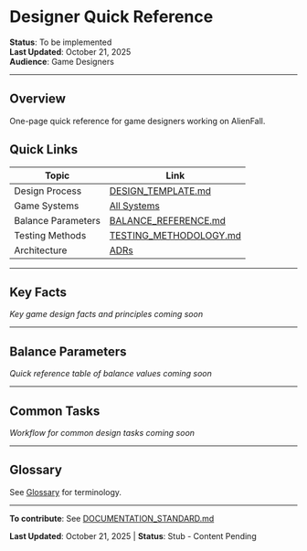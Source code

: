 # Designer Quick Reference

**Status**: To be implemented  
**Last Updated**: October 21, 2025  
**Audience**: Game Designers

---

## Overview

One-page quick reference for game designers working on AlienFall.

## Quick Links

| Topic | Link |
|-------|------|
| Design Process | [DESIGN_TEMPLATE.md](DESIGN_TEMPLATE.md) |
| Game Systems | [All Systems](../systems/) |
| Balance Parameters | [BALANCE_REFERENCE.md](BALANCE_REFERENCE.md) |
| Testing Methods | [TESTING_METHODOLOGY.md](TESTING_METHODOLOGY.md) |
| Architecture | [ADRs](../architecture/) |

---

## Key Facts

*Key game design facts and principles coming soon*

---

## Balance Parameters

*Quick reference table of balance values coming soon*

---

## Common Tasks

*Workflow for common design tasks coming soon*

---

## Glossary

See [Glossary](../GLOSSARY.md) for terminology.

---

**To contribute**: See [DOCUMENTATION_STANDARD.md](../../docs/DOCUMENTATION_STANDARD.md)

**Last Updated**: October 21, 2025 | **Status**: Stub - Content Pending
